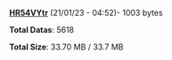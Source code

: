 [**HR54VYtr**](/data/HR54VYtr.txt) (21/01/23 - 04:52)- 1003 bytes

**Total Datas**: 5618

**Total Size**: 33.70 MB / 33.7 MB